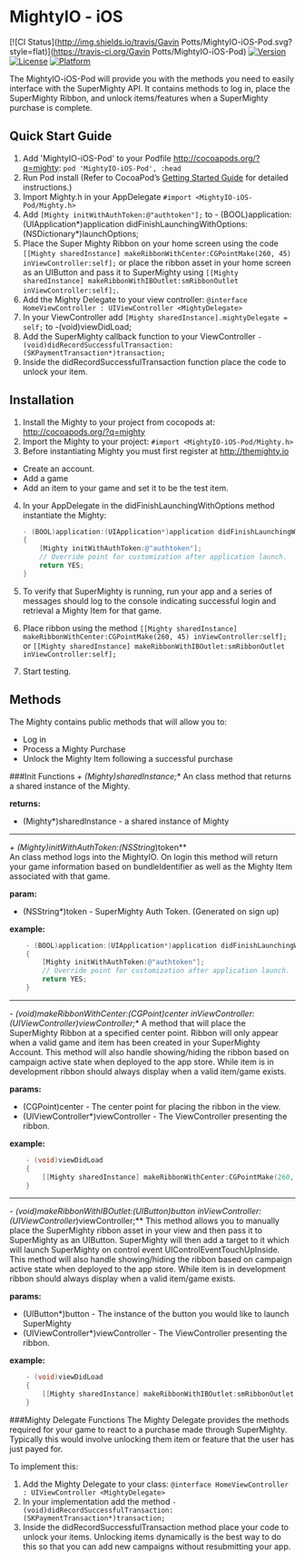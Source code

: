 MightyIO - iOS
=====================

[![CI Status](http://img.shields.io/travis/Gavin Potts/MightyIO-iOS-Pod.svg?style=flat)](https://travis-ci.org/Gavin Potts/MightyIO-iOS-Pod)
[![Version](https://img.shields.io/cocoapods/v/MightyIO-iOS-Pod.svg?style=flat)](http://cocoadocs.org/docsets/MightyIO-iOS-Pod)
[![License](https://img.shields.io/cocoapods/l/MightyIO-iOS-Pod.svg?style=flat)](http://cocoadocs.org/docsets/MightyIO-iOS-Pod)
[![Platform](https://img.shields.io/cocoapods/p/MightyIO-iOS-Pod.svg?style=flat)](http://cocoadocs.org/docsets/MightyIO-iOS-Pod)
 

The MightyIO-iOS-Pod will provide you with the methods you need to easily interface with the SuperMighty API.  It contains methods to log in, place the SuperMighty Ribbon, and unlock items/features when a SuperMighty purchase is complete.

## Quick Start Guide
1. Add 'MightyIO-iOS-Pod' to your Podfile http://cocoapods.org/?q=mighty: 
``pod 'MightyIO-iOS-Pod', :head``
2. Run Pod install (Refer to CocoaPod’s [Getting Started Guide](http://cocoapods.org/#getstarted) for detailed instructions.)
3. Import Mighty.h in your AppDelegate ``#import <MightyIO-iOS-Pod/Mighty.h>``
4. Add ``[Mighty initWithAuthToken:@"authtoken"];`` to - (BOOL)application:(UIApplication*)application didFinishLaunchingWithOptions:(NSDictionary*)launchOptions;
5. Place the Super Mighty Ribbon on your home screen using the code ``[[Mighty sharedInstance] makeRibbonWithCenter:CGPointMake(260, 45) inViewController:self];`` or place the ribbon asset in your home screen as an UIButton and pass it to SuperMighty using ``[[Mighty sharedInstance] makeRibbonWithIBOutlet:smRibbonOutlet inViewController:self];``.
6. Add the Mighty Delegate to your view controller: ``@interface HomeViewController : UIViewController <MightyDelegate>``
7. In your ViewController add ``[Mighty sharedInstance].mightyDelegate = self;`` to -(void)viewDidLoad;
8. Add the SuperMighty callback function to your ViewController ``- (void)didRecordSuccessfulTransaction:(SKPaymentTransaction*)transaction;``
9. Inside the didRecordSuccessfulTransaction function place the code to unlock your item.


Installation
-----
1. Install the Mighty to your project from cocopods at: http://cocoapods.org/?q=mighty
2. Import the Mighty to your project: `#import <MightyIO-iOS-Pod/Mighty.h>`
3. Before instantiating Mighty you must first register at http://themighty.io
* Create an account.
* Add a game
* Add an item to your game and set it to be the test item.
4. In your AppDelegate in the didFinishLaunchingWithOptions method instantiate the Mighty:
    
    ```objective-c
    - (BOOL)application:(UIApplication*)application didFinishLaunchingWithOptions:(NSDictionary*)launchOptions
    {
        [Mighty initWithAuthToken:@"authtoken"];
        // Override point for customization after application launch.
        return YES;
    }
    ```

5. To verify that SuperMighty is running, run your app and a series of messages should log to the console indicating successful login and retrieval a Mighty Item for that game.
6. Place ribbon using the method ``[[Mighty sharedInstance] makeRibbonWithCenter:CGPointMake(260, 45) inViewController:self];`` or ``[[Mighty sharedInstance] makeRibbonWithIBOutlet:smRibbonOutlet inViewController:self];``
7. Start testing.

Methods
-----
The Mighty contains public methods that will allow you to:

* Log in
* Process a Mighty Purchase
* Unlock the Mighty Item following a successful purchase

###Init Functions
**+ (Mighty*)sharedInstance;**
An class method that returns a shared instance of the Mighty.

**returns:**

* (Mighty*)sharedInstance - a shared instance of Mighty
___

**+ (Mighty*)initWithAuthToken:(NSString*)token**  
An class method logs into the MightyIO. On login this method will return your game information based on bundleIdentifier as well as the Mighty Item associated with that game.

**param:**

* (NSString*)token - SuperMighty Auth Token.  (Generated on sign up)

**example:**
```objective-c
    - (BOOL)application:(UIApplication*)application didFinishLaunchingWithOptions:(NSDictionary*)launchOptions
    {
        [Mighty initWithAuthToken:@"authtoken"];
        // Override point for customization after application launch.
        return YES;
    }
```
___

**- (void)makeRibbonWithCenter:(CGPoint)center inViewController:(UIViewController*)viewController;**
A method that will place the SuperMighty Ribbon at a specified center point.  Ribbon will only appear when a valid game and item has been created in your SuperMighty Account.  This method will also handle showing/hiding the ribbon based on campaign active state  when deployed to the app store.  While item is in development ribbon should always display when a valid item/game exists.

**params:**

* (CGPoint)center - The center point for placing the ribbon in the view.
* (UIViewController*)viewController - The ViewController presenting the ribbon.

**example:**
```objective-c
    - (void)viewDidLoad
    {
        [[Mighty sharedInstance] makeRibbonWithCenter:CGPointMake(260, 45) inViewController:self];
    }
```

___

**- (void)makeRibbonWithIBOutlet:(UIButton*)button inViewController:(UIViewController*)viewController;**
This method allows you to manually place the SuperMighty ribbon asset in your view and then pass it to SuperMighty as an UIButton.  SuperMighty will then add a target to it which will launch SuperMighty on control event  UIControlEventTouchUpInside.  This method will also handle showing/hiding the ribbon based on campaign active state  when deployed to the app store.  While item is in development ribbon should always display when a valid item/game exists.

**params:**

* (UIButton*)button - The instance of the button you would like to launch SuperMighty
* (UIViewController*)viewController - The ViewController presenting the ribbon.

**example:**
```objective-c
    - (void)viewDidLoad
    {
        [[Mighty sharedInstance] makeRibbonWithIBOutlet:smRibbonOutlet inViewController:self];
    }
```

###Mighty Delegate Functions
The Mighty Delegate provides the methods required for your game to react to a purchase made through SuperMighty.  Typically this would involve unlocking them item or feature that the user has just payed for. 

To implement this:
1. Add the Mighty Delegate to your class:
``@interface HomeViewController : UIViewController <MightyDelegate>``
2. In your implementation add the method ``- (void)didRecordSuccessfulTransaction:(SKPaymentTransaction*)transaction;``  
3. Inside the didRecordSuccessfulTransaction method place your code to unlock your items.  Unlocking items dynamically is the best way to do this so that you can add new campaigns without resubmitting your app.
